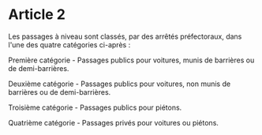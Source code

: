 # Article 2

Les passages à niveau sont classés, par des arrêtés préfectoraux, dans l'une des quatre catégories ci-après :

Première catégorie - Passages publics pour voitures, munis de barrières ou de demi-barrières.

Deuxième catégorie - Passages publics pour voitures, non munis de barrières ou de demi-barrières.

Troisième catégorie - Passages publics pour piétons.

Quatrième catégorie - Passages privés pour voitures ou piétons.
